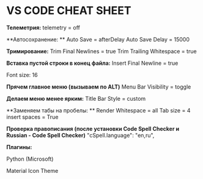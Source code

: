 # VS CODE CHEAT SHEET


**Телеметрия:**
telemetry = off

**Автосохранениe: **
Auto Save = afterDelay
Auto Save Delay = 15000

**Тримирование:**
Trim Final Newlines = true
Trim Trailing Whitespace = true

**Вставка пустой строки в конец файла:**
Insert Final Newline = true

Font size: 16

**Прячем главное меню (вызываем по ALT)**
Menu Bar Visibility = toggle

**Делаем меню менее ярким:**
Title Bar Style = custom

**Заменяем табы на пробелы: **
Render Whitespace = all
Tab size = 4
insert spaces = True

**Проверка правописания (после установки Code Spell Checker и Russian - Code Spell Checker)**
"cSpell.language": "en,ru",


**Плагины:**

Python (Microsoft)

Material Icon Theme
